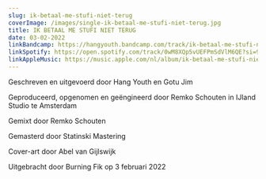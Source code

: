 ```yaml
---
slug: ik-betaal-me-stufi-niet-terug
coverImage: /images/single-ik-betaal-me-stufi-niet-terug.jpg
title: IK BETAAL ME STUFI NIET TERUG
date: 03-02-2022
linkBandcamp: https://hangyouth.bandcamp.com/track/ik-betaal-me-stufi-niet-terug
linkSpotify: https://open.spotify.com/track/0wM8XQp5vUEFPmSdVlM6QE?si=9a7ebd99447942ed
linkAppleMusic: https://music.apple.com/nl/album/ik-betaal-me-stufi-niet-terug-single/1608357977
---
```


Geschreven en uitgevoerd door Hang Youth en Gotu Jim

Geproduceerd, opgenomen en geëngineerd door Remko Schouten in IJland Studio te Amsterdam

Gemixt door Remko Schouten

Gemasterd door Statinski Mastering

Cover-art door Abel van Gijlswijk

Uitgebracht door Burning Fik op 3 februari 2022
